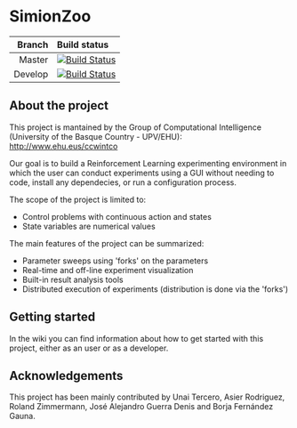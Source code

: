 # SimionZoo

| Branch | Build status|
| ---: | :--- |  
| Master | [![Build Status](https://borjafdezgauna.visualstudio.com/SimionZoo-nightly-build/_apis/build/status/simionsoft.SimionZoo?branchName=master)](https://borjafdezgauna.visualstudio.com/SimionZoo-nightly-build/_build/latest?definitionId=3&branchName=master) |
| Develop | [![Build Status](https://borjafdezgauna.visualstudio.com/SimionZoo-nightly-build/_apis/build/status/simionsoft.SimionZoo?branchName=develop)](https://borjafdezgauna.visualstudio.com/SimionZoo-nightly-build/_build/latest?definitionId=3&branchName=develop) |

## About the project

This project is mantained by the Group of Computational Intelligence (University of the Basque Country - UPV/EHU): http://www.ehu.eus/ccwintco

Our goal is to build a Reinforcement Learning experimenting environment in which the user can conduct experiments using a GUI without needing to code, install any dependecies, or run a configuration process.

The scope of the project is limited to:

- Control problems with continuous action and states
- State variables are numerical values

The main features of the project can be summarized:

- Parameter sweeps using 'forks' on the parameters
- Real-time and off-line experiment visualization
- Built-in result analysis tools
- Distributed execution of experiments (distribution is done via the 'forks')

## Getting started

In the wiki you can find information about how to get started with this project, either as an user or as a developer.

## Acknowledgements

This project has been mainly contributed by Unai Tercero, Asier Rodriguez, Roland Zimmermann, José Alejandro Guerra Denis and Borja Fernández Gauna.
